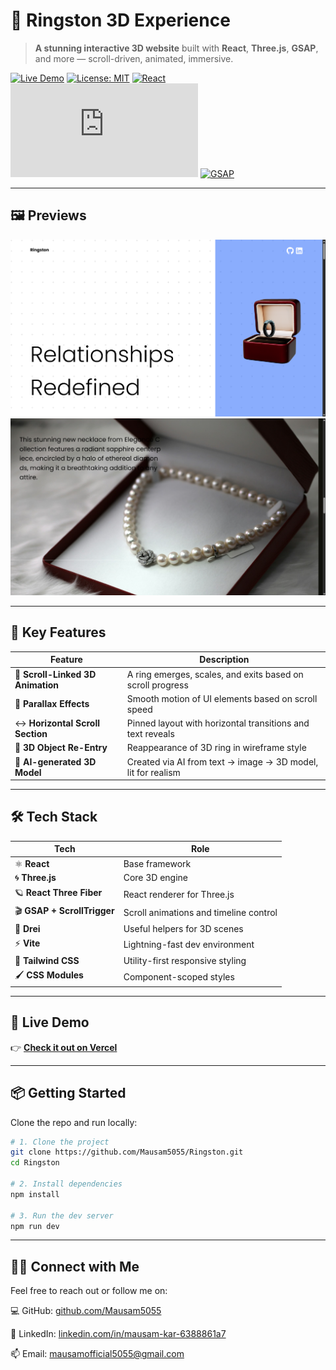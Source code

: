 # 💍 Ringston 3D Experience

> **A stunning interactive 3D website** built with **React**, **Three.js**, **GSAP**, and more — scroll-driven, animated, immersive.

[![Live Demo](https://img.shields.io/badge/🔗-Live%20Demo-00C853?style=for-the-badge)](https://ringston.vercel.app)
[![License: MIT](https://img.shields.io/badge/License-MIT-blue.svg?style=for-the-badge)](./LICENSE)
[![React](https://img.shields.io/badge/⚛️-React-61DAFB?style=for-the-badge&logo=react)](https://reactjs.org/)
[![Three.js](https://img.shields.io/badge/🌀-Three.js-000000?style=for-the-badge&logo=three.js)](https://threejs.org/)
[![GSAP](https://img.shields.io/badge/🎬-GSAP-88CE02?style=for-the-badge)](https://greensock.com/gsap/)

---

## 🖼️ Previews

![Preview 1](public/images/preview1.png)
![Preview 2](public/images/preview2.png)

---

## 🌟 Key Features

| Feature | Description |
|--------|-------------|
| 💍 **Scroll-Linked 3D Animation** | A ring emerges, scales, and exits based on scroll progress |
| 💫 **Parallax Effects** | Smooth motion of UI elements based on scroll speed |
| ↔️ **Horizontal Scroll Section** | Pinned layout with horizontal transitions and text reveals |
| 🧊 **3D Object Re-Entry** | Reappearance of 3D ring in wireframe style |
| 🧠 **AI-generated 3D Model** | Created via AI from text → image → 3D model, lit for realism |

---

## 🛠️ Tech Stack

| Tech | Role |
|------|------|
| ⚛️ **React** | Base framework |
| 🌀 **Three.js** | Core 3D engine |
| 🪐 **React Three Fiber** | React renderer for Three.js |
| 🎬 **GSAP + ScrollTrigger** | Scroll animations and timeline control |
| 🧰 **Drei** | Useful helpers for 3D scenes |
| ⚡ **Vite** | Lightning-fast dev environment |
| 🎨 **Tailwind CSS** | Utility-first responsive styling |
| 🖌️ **CSS Modules** | Component-scoped styles |

---

## 🚀 Live Demo

👉 [**Check it out on Vercel**](https://ringston.vercel.app)

---

## 📦 Getting Started

Clone the repo and run locally:

```bash
# 1. Clone the project
git clone https://github.com/Mausam5055/Ringston.git
cd Ringston

# 2. Install dependencies
npm install

# 3. Run the dev server
npm run dev
```

---

## 👨‍💻 Connect with Me

Feel free to reach out or follow me on:

💻 GitHub: [github.com/Mausam5055](https://github.com/Mausam5055)

💼 LinkedIn: [linkedin.com/in/mausam-kar-6388861a7](https://www.linkedin.com/in/mausam-kar-6388861a7)

📫 Email: mausamofficial5055@gmail.com
